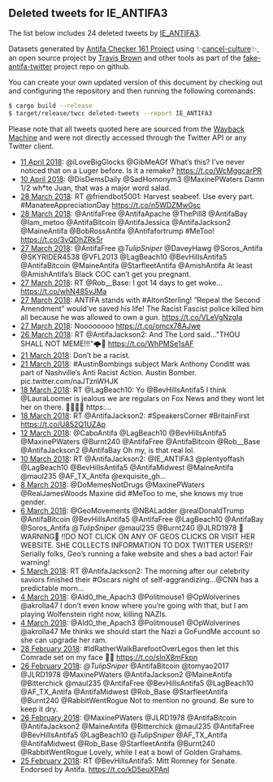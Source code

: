 ## Deleted tweets for IE_ANTIFA3

The list below includes 24 deleted tweets by
[IE_ANTIFA3](https://twitter.com/IE_ANTIFA3).



Datasets generated by [Antifa Checker 161 Project](https://twitter.com/antifacheck161) using ✨[cancel-culture](https://github.com/travisbrown/cancel-culture)✨, an open source project by 
[Travis Brown](https://twitter.com/travisbrown) and other tools as part of the 
[fake-antifa-twitter](https://github.com/antifacheck161/fake-antifa-twitter) project repo on github.

You can create your own updated version of this document by checking out and configuring the
repository and then running the following commands:

```bash
$ cargo build --release
$ target/release/twcc deleted-tweets --report IE_ANTIFA3
```

Please note that all tweets quoted here are sourced from the
[Wayback Machine](https://web.archive.org) and were not directly accessed through the Twitter API or
any Twitter client.

* [11 April 2018](https://web.archive.org/web/20180411212156/https://twitter.com/IE_ANTIFA3/status/984179768575705088): @iLoveBigGlocks @GibMeAGf What’s this? I’ve never noticed that on a Luger before. Is it a remake? https://t.co/WcMggcarPR <!--984179768575705088-->
* [10 April 2018](https://web.archive.org/web/20180410032459/https://twitter.com/IE_ANTIFA3/status/983546357376991233): @DisDemsDaily @SadHomonym3 @MaxinePWaters Damn 1/2 wh*te Juan, that was a major word salad. <!--983546357376991233-->
* [28 March 2018](https://web.archive.org/web/20180328183038/https://twitter.com/IE_ANTIFA3/status/979063229409193984): RT @friendbot5001: Harvest seabeef. Use every part. #ManateeAppreciationDay https://t.co/n5WDZMw0sc <!--979063229409193984-->
* [28 March 2018](https://web.archive.org/web/20180328010233/https://twitter.com/IE_ANTIFA3/status/978799470585421826): @AntifaFree @AntifaApache @ThePill8 @AntifaBay @Iam_metoo @AntifaBitcoin @AntifaJessica @AntifaJackson2 @MaineAntifa @BobRossAntifa @Antifafortrump #MeToo! https://t.co/3vQDhZRk5r <!--978799470585421826-->
* [27 March 2018](https://web.archive.org/web/20180327230200/https://twitter.com/IE_ANTIFA3/status/978769133201338369): @AntifaFree @_TulipSniper_ @DaveyHawg @Soros_Antifa @SKYRIDER4538 @VFL2013 @LagBeach10 @BevHillsAntifa5 @AntifaBitcoin @MaineAntifa @StarfleetAntifa @AmishAntifa At least @AmishAntifa’s Black COC can’t get you pregnant. <!--978769133201338369-->
* [27 March 2018](https://web.archive.org/web/20180327223420/https://twitter.com/IE_ANTIFA3/status/978762170669219841): RT @Rob__Base: I got 14 days to get woke... https://t.co/whN485vJMa <!--978762170669219841-->
* [27 March 2018](https://web.archive.org/web/20180327172922/https://twitter.com/IE_ANTIFA3/status/978685423290482688): ANTIFA stands with #AltonSterling!  “Repeal the Second Amendment” would’ve saved his life!  The Racist Fascist police killed him all because he was allowed to own a gun. https://t.co/VLeVgNzgIa <!--978685423290482688-->
* [27 March 2018](https://web.archive.org/web/20180327024606/https://twitter.com/IE_ANTIFA3/status/978463141959888896): Noooooooo https://t.co/omcx78AJwe <!--978463141959888896-->
* [26 March 2018](https://web.archive.org/web/20180326171727/https://twitter.com/IE_ANTIFA3/status/978320036497580035): RT @AntifaJackson2: And The Lord said..."THOU SHALL NOT MEME!!!"🌩️🤪 https://t.co/WhPMSe1sAF <!--978320036497580035-->
* [21 March 2018](https://web.archive.org/web/20180321151424/https://twitter.com/IE_ANTIFA3/status/976457036538920965): Don’t be a racist. <!--976458839372455936-->
* [21 March 2018](https://web.archive.org/web/20180321151424/https://twitter.com/IE_ANTIFA3/status/976457036538920965): #AustinBombings  subject Mark Anthony Conditt was part of Nashville’s Anti Racist Action.  Austin Bomber. pic.twitter.com/naJTznWHJK <!--976457036538920965-->
* [18 March 2018](https://web.archive.org/web/20180318210942/https://twitter.com/IE_ANTIFA3/status/975479381194825728): RT @LagBeach10: Yo @BevHillsAntifa5 I think @LauraLoomer is jealous we are regulars on Fox News and they wont let her on there. ✊🏿🦄🌈 https:… <!--975479381194825728-->
* [18 March 2018](https://web.archive.org/web/20180318175411/https://twitter.com/IE_ANTIFA3/status/975430177806155776): RT @AntifaJackson2: #SpeakersCorner #BritainFirst https://t.co/U852Q1UZAp <!--975430177806155776-->
* [12 March 2018](https://web.archive.org/web/20180312030748/https://twitter.com/IE_ANTIFA3/status/973032784947167232): @CaboAntifa @LagBeach10 @BevHillsAntifa5 @MaxinePWaters @Burnt240 @AntifaFree @AntifaBitcoin @Rob__Base @AntifaJackson2 @AntifaBay Oh my, is that real lol. <!--973032784947167232-->
* [10 March 2018](https://web.archive.org/web/20180310212742/https://twitter.com/IE_ANTIFA3/status/972584808109846528): RT @AntifaJackson2: @IE_ANTIFA3 @plentyoffash @LagBeach10 @BevHillsAntifa5 @AntifaMidwest @MaineAntifa @maul235 @AF_TX_Antifa @exquisite_gh… <!--972584808109846528-->
* [ 8 March 2018](https://web.archive.org/web/20180308135022/https://twitter.com/IE_ANTIFA3/status/971744940693757958): @DoMemesNotDrugs @MaxinePWaters @RealJamesWoods Maxine did #MeToo to me, she knows my true gender. <!--971744940693757958-->
* [ 6 March 2018](https://web.archive.org/web/20180306195552/https://twitter.com/IE_ANTIFA3/status/971112146015633408): @GeoMovements @NBALadder @realDonaldTrump @AntifaBitcoin @BevHillsAntifa5 @AntifaFree @LagBeach10 @AntifaBay @Soros_Antifa @_TulipSniper_ @maul235 @Burnt240 @JLRD1978 🚨WARNING🚨  ‼️DO NOT CLICK ON ANY OF GEOS CLICKS OR VISIT HER WEBSITE. SHE COLLECTS INFORMATION TO DOX TWITTER USERS‼️  Serially folks, Geo’s running a fake website and shes a bad actor! Fair warning! <!--971112146015633408-->
* [ 5 March 2018](https://web.archive.org/web/20180305171752/https://twitter.com/IE_ANTIFA3/status/970709996169121792): RT @AntifaJackson2: The morning after our celebrity saviors finished their #Oscars night of self-aggrandizing...@CNN has a predictable morn… <!--970709996169121792-->
* [ 4 March 2018](https://web.archive.org/web/20180304033113/https://twitter.com/IE_ANTIFA3/status/970139575011049472): @Ald0_the_Apach3 @Politmouse1 @OpWolverines @akrolla47 I don’t even know where you’re going with that, but I am playing Wolfenstein right now, killing NAZIs. <!--970139575011049472-->
* [ 4 March 2018](https://web.archive.org/web/20180304003128/https://twitter.com/IE_ANTIFA3/status/970094339450814464): @Ald0_the_Apach3 @Politmouse1 @OpWolverines @akrolla47 Me thinks we should start the Nazi a GoFundMe account so she can upgrade her ram. <!--970094339450814464-->
* [28 February 2018](https://web.archive.org/web/20180228221404/https://twitter.com/IE_ANTIFA3/status/968972597990838272): #IdRatherWalkBarefootOverLegos then let this Comrade set on my face ✊🏿 https://t.co/sInX8mFkpn <!--968972597990838272-->
* [26 February 2018](https://web.archive.org/web/20180226141458/https://twitter.com/IE_ANTIFA3/status/968127252792619008): @_TulipSniper_ @AntifaBitcoin @tomyao2017 @JLRD1978 @MaxinePWaters @AntifaJackson2 @MaineAntifa @Bitterchick @maul235 @AntifaFree @BevHillsAntifa5 @LagBeach10 @AF_TX_Antifa @AntifaMidwest @Rob_Base @StarfleetAntifa @Burnt240 @RabbitWentRogue Not to mention no ground. Be sure to keep it dry. <!--968127252792619008-->
* [26 February 2018](https://web.archive.org/web/20180226033340/https://twitter.com/IE_ANTIFA3/status/967965864401108992): @MaxinePWaters @JLRD1978 @AntifaBitcoin @AntifaJackson2 @MaineAntifa @Bitterchick @maul235 @AntifaFree @BevHillsAntifa5 @LagBeach10 @_TulipSniper_ @AF_TX_Antifa @AntifaMidwest @Rob_Base @StarfleetAntifa @Burnt240 @RabbitWentRogue Lovely, while I eat a bowl of Golden Grahams. <!--967965864401108992-->
* [25 February 2018](https://web.archive.org/web/20180225181849/https://twitter.com/IE_ANTIFA3/status/967826231809925120): RT @BevHillsAntifa5: Mitt Romney for Senate.  Endorsed by Antifa. https://t.co/kD5euXPAnl <!--967826231809925120-->
